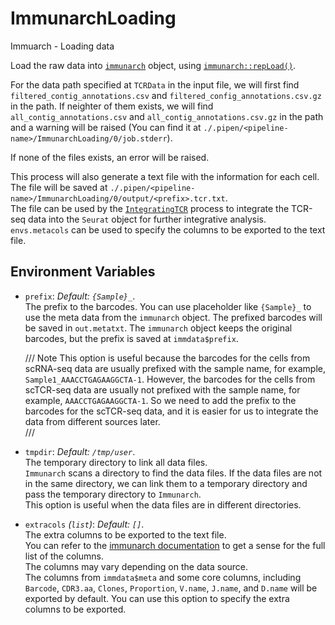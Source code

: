 # ImmunarchLoading

Immuarch - Loading data

Load the raw data into [`immunarch`](https://immunarch.com) object,
using [`immunarch::repLoad()`](https://immunarch.com/reference/repLoad.html).<br />

For the data path specified at `TCRData` in the input file, we will first find
`filtered_contig_annotations.csv` and `filtered_config_annotations.csv.gz` in the
path. If neighter of them exists, we will find `all_contig_annotations.csv` and
`all_contig_annotations.csv.gz` in the path and a warning will be raised
(You can find it at `./.pipen/<pipeline-name>/ImmunarchLoading/0/job.stderr`).<br />

If none of the files exists, an error will be raised.<br />

This process will also generate a text file with the information for each cell.<br />
The file will be saved at
`./.pipen/<pipeline-name>/ImmunarchLoading/0/output/<prefix>.tcr.txt`.<br />
The file can be used by the [`IntegratingTCR`](./IntegratingTCR.md) process to integrate the
TCR-seq data into the `Seurat` object for further integrative analysis.<br />
`envs.metacols` can be used to specify the columns to be exported to the text file.<br />

## Environment Variables

- `prefix`: *Default: `{Sample}_`*. <br />
    The prefix to the barcodes. You can use placeholder like `{Sample}_`
    to use the meta data from the `immunarch` object. The prefixed barcodes will
    be saved in `out.metatxt`. The `immunarch` object keeps the original barcodes, but
    the prefix is saved at `immdata$prefix`.<br />

    /// Note
    This option is useful because the barcodes for the cells from scRNA-seq
    data are usually prefixed with the sample name, for example,
    `Sample1_AAACCTGAGAAGGCTA-1`. However, the barcodes for the cells from
    scTCR-seq data are usually not prefixed with the sample name, for example,
    `AAACCTGAGAAGGCTA-1`. So we need to add the prefix to the barcodes for
    the scTCR-seq data, and it is easier for us to integrate the data from
    different sources later.<br />
    ///

- `tmpdir`: *Default: `/tmp/user`*. <br />
    The temporary directory to link all data files.<br />
    `Immunarch` scans a directory to find the data files. If the data files
    are not in the same directory, we can link them to a temporary directory
    and pass the temporary directory to `Immunarch`.<br />
    This option is useful when the data files are in different directories.<br />
- `extracols` *(`list`)*: *Default: `[]`*. <br />
    The extra columns to be exported to the text file.<br />
    You can refer to the
    [immunarch documentation](https://immunarch.com/articles/v2_data.html#immunarch-data-format)
    to get a sense for the full list of the columns.<br />
    The columns may vary depending on the data source.<br />
    The columns from `immdata$meta` and some core columns, including
    `Barcode`, `CDR3.aa`, `Clones`, `Proportion`, `V.name`, `J.name`, and
    `D.name` will be exported by default. You can use this option to
    specify the extra columns to be exported.<br />

